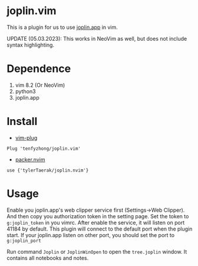 # joplin.vim
This is a plugin for us to use [joplin.app](https://joplinapp.org/) in vim.

UPDATE (05.03.2023): This works in NeoVim as well, but does not include syntax highlighting.

# Dependence
1. vim 8.2 (Or NeoVim)
2. python3
3. joplin.app

# Install
- [vim-plug](https://github.com/junegunn/vim-plug)
```vim
Plug 'tenfyzhong/joplin.vim'
```

- [packer.nvim](https://github.com/wbthomason/packer.nvim)
```
use {'tylerTaerak/joplin.nvim'}
```

<!--
- Manual
```
git clone https://github.com/tenfyzhong/joplin.vim.git ~/.vim/bundle/joplin.vim
echo 'set rtp+=~/.vim/bundle/joplin.vim' >> ~/.vimrc
vim -c 'helptag ~/.vim/bundle/joplin.vim/doc' -c qa!
```
-->


# Usage
Enable you joplin.app's web clipper service first (Settings->Web Clipper).
And then copy you authorization token in the setting page. Set the token to
`g:joplin_token` in you vimrc. After enable the service, it will listen on
port 41184 by default. This plugin will connect to the default port when the
plugin start. If your joplin.app listen on other port, you should set the port
to `g:joplin_port`

Run command `Joplin` or `JoplinWinOpen` to open the `tree.joplin` window. It
contains all notebooks and notes.
